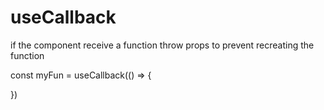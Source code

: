 # useCallback 

if the component receive a function throw props to prevent recreating the function

const myFun = useCallback(() => {
  
})